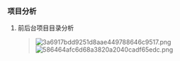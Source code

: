 ### 项目分析
1. 前后台项目目录分析
   > ![3a6917bdd9251d8aae449788646c9517.png](evernotecid://407F8D64-53D8-4E70-895A-A86B9EEE726C/appyinxiangcom/17357933/ENResource/p656)
   > ![586464afc6d68a3820a2040cadf65edc.png](evernotecid://407F8D64-53D8-4E70-895A-A86B9EEE726C/appyinxiangcom/17357933/ENResource/p657)
